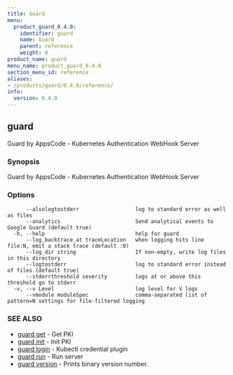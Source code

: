 ```yaml
---
title: Guard
menu:
  product_guard_0.4.0:
    identifier: guard
    name: Guard
    parent: reference
    weight: 0
product_name: guard
menu_name: product_guard_0.4.0
section_menu_id: reference
aliases:
- /products/guard/0.4.0/reference/
info:
  version: 0.4.0
---
```


## guard

Guard by AppsCode - Kubernetes Authentication WebHook Server

### Synopsis

Guard by AppsCode - Kubernetes Authentication WebHook Server

### Options

```
      --alsologtostderr                  log to standard error as well as files
      --analytics                        Send analytical events to Google Guard (default true)
  -h, --help                             help for guard
      --log_backtrace_at traceLocation   when logging hits line file:N, emit a stack trace (default :0)
      --log_dir string                   If non-empty, write log files in this directory
      --logtostderr                      log to standard error instead of files (default true)
      --stderrthreshold severity         logs at or above this threshold go to stderr
  -v, --v Level                          log level for V logs
      --vmodule moduleSpec               comma-separated list of pattern=N settings for file-filtered logging
```

### SEE ALSO

* [guard get](/products/guard/0.4.0/reference/guard_get)	 - Get PKI
* [guard init](/products/guard/0.4.0/reference/guard_init)	 - Init PKI
* [guard login](/products/guard/0.4.0/reference/guard_login)	 - Kubectl credential plugin
* [guard run](/products/guard/0.4.0/reference/guard_run)	 - Run server
* [guard version](/products/guard/0.4.0/reference/guard_version)	 - Prints binary version number.

